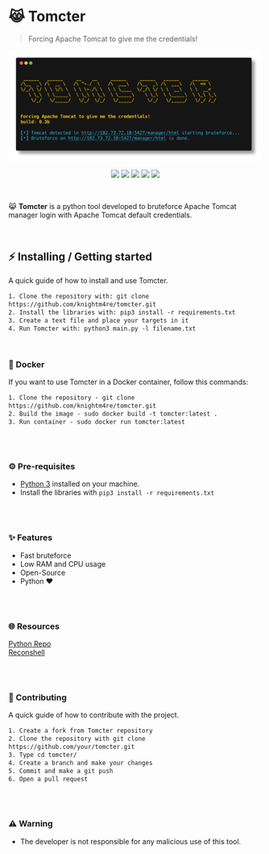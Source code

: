 # 😹 Tomcter
> Forcing Apache Tomcat to give me the credentials!

<div align="center">
    <img src="./assets/banner.png">
</div>

<p align="center">
    <img src="https://img.shields.io/github/license/knightm4re/tomcter?color=yellow&logo=github&logoColor=yellow&style=for-the-badge">
    <img src="https://img.shields.io/github/issues/knightm4re/tomcter?color=yellow&logo=github&logoColor=yellow&style=for-the-badge">
    <img src="https://img.shields.io/github/stars/knightm4re/tomcter?color=yellow&label=STARS&logo=github&logoColor=yellow&style=for-the-badge">
    <img src="https://img.shields.io/github/forks/knightm4re/tomcter?color=yellow&logo=github&logoColor=yellow&style=for-the-badge">
    <img src="https://img.shields.io/github/languages/code-size/knightm4re/tomcter?color=yellow&logo=github&logoColor=yellow&style=for-the-badge">
</p>

<br>

<p> 😹 <b>Tomcter</b> is a python tool developed to bruteforce Apache Tomcat manager login with Apache Tomcat default credentials. </p>

<br>

## ⚡ Installing / Getting started

<p> A quick guide of how to install and use Tomcter. </p>

```
1. Clone the repository with: git clone https://github.com/knightm4re/tomcter.git
2. Install the libraries with: pip3 install -r requirements.txt
3. Create a text file and place your targets in it
4. Run Tomcter with: python3 main.py -l filename.txt
```

<br>

### 🐳 Docker
If you want to use Tomcter in a Docker container, follow this commands:

```
1. Clone the repository - git clone https://github.com/knightm4re/tomcter.git
2. Build the image - sudo docker build -t tomcter:latest .
3. Run container - sudo docker run tomcter:latest
```

<br><br>

### ⚙️ Pre-requisites
- [Python 3](https://www.python.org/downloads/) installed on your machine.
- Install the libraries with `pip3 install -r requirements.txt`

<br><br>

### ✨ Features
- Fast bruteforce
- Low RAM and CPU usage
- Open-Source
- Python ❤️

<br><br>

### 🌐 Resources
[Python Repo](https://pythonrepo.com/repo/oppsec-tomcter-python-cryptography) <br>
[Reconshell](https://reconshell.com/tomcter-bruteforce-apache-tomcat-manager-login/)

<br><br>


### 🔨 Contributing

A quick guide of how to contribute with the project.

```
1. Create a fork from Tomcter repository
2. Clone the repository with git clone https://github.com/your/tomcter.git
3. Type cd tomcter/
4. Create a branch and make your changes
5. Commit and make a git push
6. Open a pull request
```

<br><br>

### ⚠️ Warning
- The developer is not responsible for any malicious use of this tool.